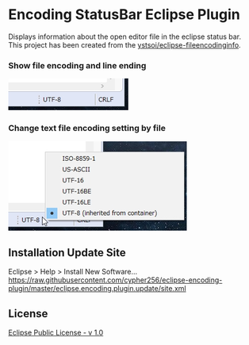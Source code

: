 # Encoding StatusBar Eclipse Plugin
Displays information about the open editor file in the eclipse status bar.  
This project has been created from the [ystsoi/eclipse-fileencodinginfo](https://github.com/ystsoi/eclipse-fileencodinginfo).  

### Show file encoding and line ending
![](image/encoding.jpg)  

### Change text file encoding setting by file
![](image/encoding_select.jpg)  

## Installation Update Site
Eclipse > Help > Install New Software...  
https://raw.githubusercontent.com/cypher256/eclipse-encoding-plugin/master/eclipse.encoding.plugin.update/site.xml

## License
[Eclipse Public License - v 1.0](https://www.eclipse.org/legal/epl-v10.html)
